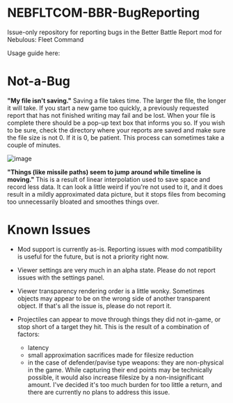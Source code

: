 # NEBFLTCOM-BBR-BugReporting
Issue-only repository for reporting bugs in the Better Battle Report mod for Nebulous: Fleet Command

Usage guide here: <TODO>

# Not-a-Bug
**"My file isn't saving."** Saving a file takes time. The larger the file, the longer it will take. If you start a new game too quickly, a previously requested report that has not finished writing may fail and be lost. When your file is complete there should be a pop-up text box that informs you so. If you wish to be sure, check the directory where your reports are saved and make sure the file size is not 0. If it is 0, be patient. This process can sometimes take a couple of minutes.

![image](https://github.com/ShadowLotus232/NEBFLTCOM-BBR-BugReporting/assets/34362934/c428df69-2815-4d76-b75b-afd91589c922)

**"Things (like missile paths) seem to jump around while timeline is moving."** This is a result of linear interpolation used to save space and record less data. It can look a little weird if you're not used to it, and it does result in a mildly approximated data picture, but it stops files from becoming too unnecessarily bloated and smoothes things over.

# Known Issues
  - Mod support is currently as-is. Reporting issues with mod compatibility is useful for the future, but is not a priority right now.

  - Viewer settings are very much in an alpha state. Please do not report issues with the settings panel.

  - Viewer transparency rendering order is a little wonky. Sometimes objects may appear to be on the wrong side of another transparent object. If that's all the issue is, please do not report it.

  - Projectiles can appear to move through things they did not in-game, or stop short of a target they hit. This is the result of a combination of factors:
    - latency
    - small approximation sacrifices made for filesize reduction
    - in the case of defender/pavise type weapons: they are non-physical in the game. While capturing their end points may be technically possible, it would also increase filesize by a non-insignificant amount. I've decided it's too much burden for too little a return, and there are currently no plans to address this issue.
